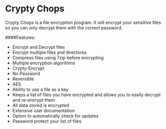 # Crypty Chops

Crypty Chops is a file encryption program.
It will encrypt your sensitive files so you can only decrypt them with the correct password.

####Features:
* Encrypt and Decrypt files
* Encrypt multiple files and directores
* Compress files using 7zip before encrypting
* Multiple encryption algorithms
 * Crypty-Encrypt
 * No Password
 * Reversible
 * AES
* Ability to use a file as a key
* Keeps a list of files you have encrypted and allows you to easily decrypt and re-encrypt them
* All data stored is encrypted
* Extensive user documentation
* Option to automatically check for updates
* Password protect your list of files


